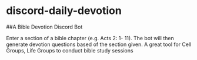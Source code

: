 # discord-daily-devotion

##A Bible Devotion Discord Bot

Enter a section of a bible chapter (e.g. Acts 2: 1- 11). The bot will then generate devotion questions based of the section given.
A great tool for Cell Groups, Life Groups to conduct bible study sessions
